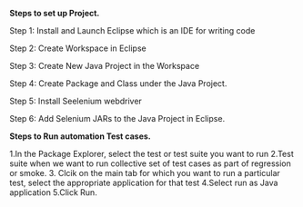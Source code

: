 **Steps to set up Project.** 

Step 1: Install and Launch Eclipse which is an IDE for writing code


Step 2: Create Workspace in Eclipse


Step 3: Create New Java Project in the  Workspace


Step 4: Create Package and Class under the Java Project.


Step 5: Install Seelenium webdriver


Step 6: Add Selenium JARs to the Java Project in Eclipse.




**Steps to Run automation Test cases.**

1.In the Package Explorer, select the test or test suite you want to run
2.Test suite when we want to run collective set of test cases as part of regression or smoke.
3. Clcik on the main tab for which you want to run a particular test, select the appropriate application for that test
4.Select run as Java application
5.Click Run.
